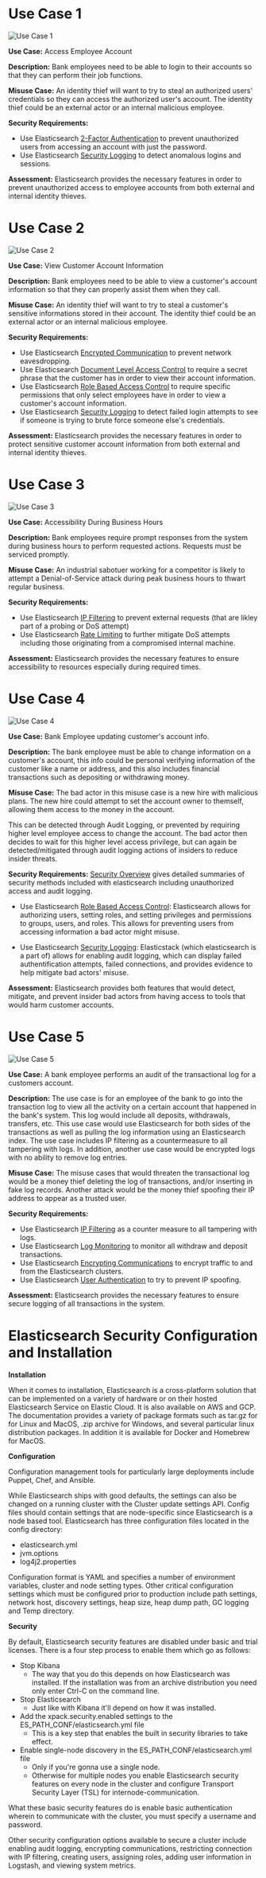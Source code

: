 # Use Case 1
![Use Case 1](./Images/UseCase1.png)  

**Use Case:** Access Employee Account

**Description:** Bank employees need to be able to login to their accounts so that they can perform their job functions.

**Misuse Case:** An identity thief will want to try to steal an authorized users' credentials so they can access the authorized user's account. The identity thief could be an external actor or an internal malicious employee.

**Security Requirements:**
- Use Elasticsearch [2-Factor Authentication](https://www.elastic.co/guide/en/cloud/current/ec-account-user-settings.html#ec-account-security-mfa) to prevent unauthorized users from accessing an account with just the password.
- Use Elasticsearch [Security Logging](https://www.elastic.co/guide/en/elasticsearch/reference/current/enable-audit-logging.html) to detect anomalous logins and sessions.

**Assessment:** Elasticsearch provides the necessary features in order to prevent unauthorized access to employee accounts from both external and internal identity thieves.

# Use Case 2
![Use Case 2](./Images/UseCase2.png)

**Use Case:** View Customer Account Information

**Description:** Bank employees need to be able to view a customer's account information so that they can properly assist them when they call.

**Misuse Case:** An identity thief will want to try to steal a customer's sensitive informations stored in their account. The identity thief could be an external actor or an internal malicious employee.

**Security Requirements:**
 - Use Elasticsearch [Encrypted Communication](https://www.elastic.co/guide/en/elasticsearch/reference/current/configuring-tls.html) to prevent network eavesdropping.
 - Use Elasticsearch [Document Level Access Control](https://www.elastic.co/blog/attribute-based-access-control-with-xpack) to require a secret phrase that the customer has in order to view their account information.
 - Use Elasticsearch [Role Based Access Control](https://www.elastic.co/guide/en/elasticsearch/reference/current/authorization.html) to require specific permissions that only select employees have in order to view a customer's account information.
 - Use Elasticsearch [Security Logging](https://www.elastic.co/guide/en/elasticsearch/reference/current/enable-audit-logging.html) to detect failed login attempts to see if someone is trying to brute force someone else's credentials.
 
 **Assessment:** Elasticsearch provides the necessary features in order to protect sensitive customer account information from both external and internal identity thieves.

 # Use Case 3
![Use Case 3](./Images/UseCase3.png)

**Use Case:** Accessibility During Business Hours

**Description:** Bank employees require prompt responses from the system during business hours to perform requested actions. Requests must be serviced promptly.

**Misuse Case:** An industrial sabotuer working for a competitor is likely to attempt a Denial-of-Service attack during peak business hours to thwart regular business.

**Security Requirements:**
 - Use Elasticsearch [IP Filtering](https://www.elastic.co/guide/en/elasticsearch/reference/current/ip-filtering.html) to prevent external requests (that are likley part of a probing or DoS attempt)
 - Use Elasticsearch [Rate Limiting](https://www.elastic.co/guide/en/cloud/current/ec-api-rate-limiting.html) to further mitigate DoS attempts including those originating from a compromised internal machine.
 
 **Assessment:** Elasticsearch provides the necessary features to ensure accessibility to resources especially during required times.

# Use Case 4
![Use Case 4](./Images/UseCase4v2.png)

**Use Case:** Bank Employee updating customer's account info.

**Description:** The bank employee must be able to change information on a customer's account, this info could be personal verifying information of the customer like a name or address, and this also includes financial transactions such as depositing or withdrawing money.

**Misuse Case:** The bad actor in this misuse case is a new hire with malicious plans. The new hire could attempt to set the account owner to themself, allowing them access to the money in the account. 

This can be detected through Audit Logging, or prevented by requiring higher level employee access to change the account. The bad actor then decides to wait for this higher level access privilege, but can again be detected/mitigated through audit logging actions of insiders to reduce insider threats.

**Security Requirements:**
[Security Overview](https://www.elastic.co/guide/en/elasticsearch/reference/current/elasticsearch-security.html) gives detailed summaries of security methods included with elasticsearch including unauthorized access and audit logging.

- Use Elasticsearch [Role Based Access Control](https://www.elastic.co/guide/en/elasticsearch/reference/current/authorization.html): Elasticsearch allows for authorizing users, setting roles, and setting privileges and permissions to groups, users, and roles. This allows for preventing users from accessing information a bad actor might misuse.

- Use Elasticsearch [Security Logging](https://www.elastic.co/guide/en/elasticsearch/reference/current/enable-audit-logging.html): Elasticstack (which elasticsearch is a part of) allows for enabling audit logging, which can display failed authentification attempts, failed connections, and provides evidence to help mitigate bad actors' misuse.

**Assessment:** Elasticsearch provides both features that would detect, mitigate, and prevent insider bad actors from having access to tools that would harm customer accounts.

# Use Case 5
![Use Case 5](./Images/UseCase5v3.png)

**Use Case:** A bank employee performs an audit of the transactional log for a customers account.

**Description:** The use case is for an employee of the bank to go into the transaction log to view all the activity on a certain account that happened in the bank's system. This log would include all deposits, withdrawals, transfers, etc. This use case would use Elasticsearch for both sides of the transactions as well as pulling the log information using an Elasticsearch index. The use case includes IP filtering as a countermeasure to all tampering with logs. In addition, another use case would be encrypted logs with no ability to remove log entries. 

**Misuse Case:** The misuse cases that would threaten the transactional log would be a money thief deleting the log of transactions, and/or inserting in fake log records. Another attack would be the money thief spoofing their IP address to appear as a trusted user.

**Security Requirements:** 
- Use Elasticsearch [IP Filtering](https://www.elastic.co/guide/en/elasticsearch/reference/current/ip-filtering.html) as a counter measure to all tampering with logs.
- Use Elasticsearch [Log Monitoring](https://www.elastic.co/log-monitoring) to monitor all withdraw and deposit transactions.
- Use Elasticsearch [Encrypting Communications](https://www.elastic.co/guide/en/elasticsearch/reference/current/configuring-tls.html#:~:text=Elastic%20Stack%20security%20features%20enable,in%20plain%20text%20including%20passwords.) to encrypt traffic to and from the Elasticsearch clusters.
- Use Elasticsearch [User Authentication](https://www.elastic.co/guide/en/elasticsearch/reference/current/setting-up-authentication.html) to try to prevent IP spoofing.

**Assessment:** Elasticsearch provides the necessary features to ensure secure logging of all transactions in the system.

# Elasticsearch Security Configuration and Installation
**Installation**

When it comes to installation, Elasticsearch is a cross-platform solution that can be implemented on a variety of hardware or on their hosted Elasticsearch Service on Elastic Cloud. It is also available on AWS and GCP. The documentation provides a variety of package formats such as tar.gz for for Linux and MacOS, .zip archive for Windows, and several particular linux distribution packages. In addition it is available for Docker and Homebrew for MacOS.

**Configuration**

Configuration management tools for particularly large deployments include Puppet, Chef, and Ansible.

While Elasticsearch ships with good defaults, the settings can also be changed on a running cluster with the Cluster update settings API. Config files should contain settings that are node-specific since Elasticsearch is a node based tool. Elasticsearch has three configuration files located in the config directory:
- elasticsearch.yml
- jvm.options
- log4j2.properties

Configuration format is YAML and specifies a number of environment variables, cluster and node setting types. Other critical configuration settings which must be configured prior to production include path settings, network host, discovery settings, heap size, heap dump path, GC logging and Temp directory.

**Security**

By default, Elasticsearch security features are disabled under basic and trial licenses. There is a four step process to enable them which go as follows:

- Stop Kibana
  - The way that you do this depends on how Elasticsearch was installed. If the installation was from an archive distribution you need only enter Ctrl-C on the command line.
- Stop Elasticsearch
  - Just like with Kibana it&#39;ll depend on how it was installed.
- Add the xpack.security.enabled settings to the ES\_PATH\_CONF/elasticsearch.yml file
  - This is a key step that enables the built in security libraries to take effect.
- Enable single-node discovery in the ES\_PATH\_CONF/elasticsearch.yml file
  - Only if you&#39;re gonna use a single node.
  - Otherwise for multiple nodes you enable Elasticsearch security features on every node in the cluster and configure Transport Security Layer (TSL) for internode-communication.

What these basic security features do is enable basic authentication wherein to communicate with the cluster, you must specify a username and password.

Other security configuration options available to secure a cluster include enabling audit logging, encrypting communications, restricting connection with IP filtering, creating users, assigning roles, adding user information in Logstash, and viewing system metrics.
